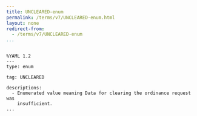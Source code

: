 ```yaml
---
title: UNCLEARED-enum
permalink: /terms/v7/UNCLEARED-enum.html
layout: none
redirect-from:
  - /terms/v7/UNCLEARED-enum
...
```


```

%YAML 1.2
---
type: enum

tag: UNCLEARED

descriptions:
  - Enumerated value meaning Data for clearing the ordinance request was
    insufficient.
...

```